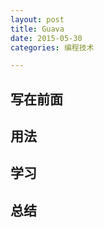 ```yaml
---
layout: post
title: Guava
date: 2015-05-30
categories: 编程技术

---
```


## 写在前面



## 用法

## 学习

## 总结

